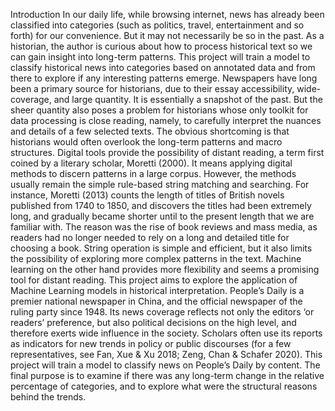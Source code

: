 Introduction
In our daily life, while browsing internet, news has already been classified into categories (such as politics, travel, entertainment and so forth) for our convenience. But it may not necessarily be so in the past. As a historian, the author is curious about how to process historical text so we can gain insight into long-term patterns. This project will train a model to classify historical news into categories based on annotated data and from there to explore if any interesting patterns emerge. 
Newspapers have long been a primary source for historians, due to their essay accessibility, wide-coverage, and large quantity. It is essentially a snapshot of the past. But the sheer quantity also poses a problem for historians whose only toolkit for data processing is close reading, namely, to carefully interpret the nuances and details of a few selected texts. The obvious shortcoming is that historians would often overlook the long-term patterns and macro structures. Digital tools provide the possibility of distant reading, a term first coined by a literary scholar, Moretti (2000). It means applying digital methods to discern patterns in a large corpus. However, the methods usually remain the simple rule-based string matching and searching. For instance, Moretti (2013) counts the length of titles of British novels published from 1740 to 1850, and discovers the titles had been extremely long, and gradually became shorter until to the present length that we are familiar with. The reason was the rise of book reviews and mass media, as readers had no longer needed to rely on a long and detailed title for choosing a book. String operation is simple and efficient, but it also limits the possibility of exploring more complex patterns in the text. Machine learning on the other hand provides more flexibility and seems a promising tool for distant reading.
This project aims to explore the application of Machine Learning models in historical interpretation. People’s Daily is a premier national newspaper in China, and the official newspaper of the ruling party since 1948. Its news coverage reflects not only the editors ‘or readers’ preference, but also political decisions on the high level, and therefore exerts wide influence in the society. Scholars often use its reports as indicators for new trends in policy or public discourses (for a few representatives, see Fan, Xue & Xu 2018; Zeng, Chan & Schafer 2020). This project will train a model to classify news on People’s Daily by content. The final purpose is to examine if there was any long-term change in the relative percentage of categories, and to explore what were the structural reasons behind the trends. 
